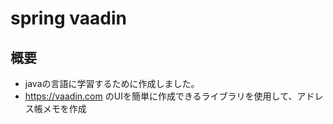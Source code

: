 # spring vaadin

## 概要
- javaの言語に学習するために作成しました。
- https://vaadin.com のUIを簡単に作成できるライブラリを使用して、アドレス帳メモを作成　　　　